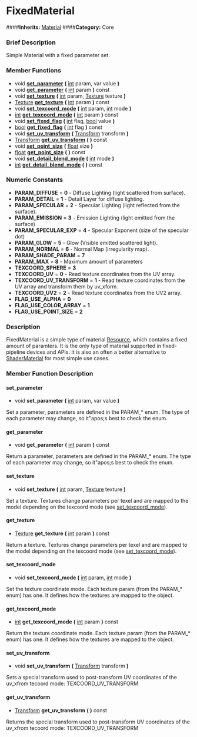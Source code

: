 #  FixedMaterial  
####**Inherits:** [Material](class_material)
####**Category:** Core

###  Brief Description  
Simple Material with a fixed parameter set.

###  Member Functions 
  * void  **[set&#95;parameter](#set_parameter)**  **(** [int](class_int) param, var value  **)**
  * void  **[get&#95;parameter](#get_parameter)**  **(** [int](class_int) param  **)** const
  * void  **[set&#95;texture](#set_texture)**  **(** [int](class_int) param, [Texture](class_texture) texture  **)**
  * [Texture](class_texture)  **[get&#95;texture](#get_texture)**  **(** [int](class_int) param  **)** const
  * void  **[set&#95;texcoord&#95;mode](#set_texcoord_mode)**  **(** [int](class_int) param, [int](class_int) mode  **)**
  * [int](class_int)  **[get&#95;texcoord&#95;mode](#get_texcoord_mode)**  **(** [int](class_int) param  **)** const
  * void  **[set&#95;fixed&#95;flag](#set_fixed_flag)**  **(** [int](class_int) flag, [bool](class_bool) value  **)**
  * [bool](class_bool)  **[get&#95;fixed&#95;flag](#get_fixed_flag)**  **(** [int](class_int) flag  **)** const
  * void  **[set&#95;uv&#95;transform](#set_uv_transform)**  **(** [Transform](class_transform) transform  **)**
  * [Transform](class_transform)  **[get&#95;uv&#95;transform](#get_uv_transform)**  **(** **)** const
  * void  **[set&#95;point&#95;size](#set_point_size)**  **(** [float](class_float) size  **)**
  * [float](class_float)  **[get&#95;point&#95;size](#get_point_size)**  **(** **)** const
  * void  **[set&#95;detail&#95;blend&#95;mode](#set_detail_blend_mode)**  **(** [int](class_int) mode  **)**
  * [int](class_int)  **[get&#95;detail&#95;blend&#95;mode](#get_detail_blend_mode)**  **(** **)** const

###  Numeric Constants  
  * **PARAM_DIFFUSE** = **0** - Diffuse Lighting (light scattered from surface).
  * **PARAM_DETAIL** = **1** - Detail Layer for diffuse lighting.
  * **PARAM_SPECULAR** = **2** - Specular Lighting (light reflected from the surface).
  * **PARAM_EMISSION** = **3** - Emission Lighting (light emitted from the surface)
  * **PARAM_SPECULAR_EXP** = **4** - Specular Exponent (size of the specular dot)
  * **PARAM_GLOW** = **5** - Glow (Visible emitted scattered light).
  * **PARAM_NORMAL** = **6** - Normal Map (irregularity map).
  * **PARAM_SHADE_PARAM** = **7**
  * **PARAM_MAX** = **8** - Maximum amount of parameters
  * **TEXCOORD_SPHERE** = **3**
  * **TEXCOORD_UV** = **0** - Read texture coordinates from the UV array.
  * **TEXCOORD_UV_TRANSFORM** = **1** - Read texture coordinates from the UV array and transform them by uv_xform.
  * **TEXCOORD_UV2** = **2** - Read texture coordinates from the UV2 array.
  * **FLAG_USE_ALPHA** = **0**
  * **FLAG_USE_COLOR_ARRAY** = **1**
  * **FLAG_USE_POINT_SIZE** = **2**

###  Description  
FixedMaterial is a simple type of material [Resource](class_resource), which contains a fixed amount of paramters. It is the only type of material supported in fixed-pipeline devices and APIs. It is also an often a better alternative to [ShaderMaterial](class_shadermaterial) for most simple use cases.

###  Member Function Description  

#### <a name="set_parameter">set_parameter</a>
  * void  **set&#95;parameter**  **(** [int](class_int) param, var value  **)**

Set a parameter, parameters are defined in the PARAM_* enum. The type of each parameter may change, so it"apos;s best to check the enum.

#### <a name="get_parameter">get_parameter</a>
  * void  **get&#95;parameter**  **(** [int](class_int) param  **)** const

Return a parameter, parameters are defined in the PARAM_* enum. The type of each parameter may change, so it"apos;s best to check the enum.

#### <a name="set_texture">set_texture</a>
  * void  **set&#95;texture**  **(** [int](class_int) param, [Texture](class_texture) texture  **)**

Set a texture. Textures change parameters per texel and are mapped to the model depending on the texcoord mode (see [set&#95;texcoord&#95;mode](#set_texcoord_mode)).

#### <a name="get_texture">get_texture</a>
  * [Texture](class_texture)  **get&#95;texture**  **(** [int](class_int) param  **)** const

Return a texture. Textures change parameters per texel and are mapped to the model depending on the texcoord mode (see [set&#95;texcoord&#95;mode](#set_texcoord_mode)).

#### <a name="set_texcoord_mode">set_texcoord_mode</a>
  * void  **set&#95;texcoord&#95;mode**  **(** [int](class_int) param, [int](class_int) mode  **)**

Set the texture coordinate mode. Each texture param (from the PARAM_* enum) has one. It defines how the textures are mapped to the object.

#### <a name="get_texcoord_mode">get_texcoord_mode</a>
  * [int](class_int)  **get&#95;texcoord&#95;mode**  **(** [int](class_int) param  **)** const

Return the texture coordinate mode. Each texture param (from the PARAM_* enum) has one. It defines how the textures are mapped to the object.

#### <a name="set_uv_transform">set_uv_transform</a>
  * void  **set&#95;uv&#95;transform**  **(** [Transform](class_transform) transform  **)**

Sets a special transform used to post-transform UV coordinates of the uv_xfrom tecoord mode: TEXCOORD_UV_TRANSFORM

#### <a name="get_uv_transform">get_uv_transform</a>
  * [Transform](class_transform)  **get&#95;uv&#95;transform**  **(** **)** const

Returns the special transform used to post-transform UV coordinates of the uv_xfrom tecoord mode: TEXCOORD_UV_TRANSFORM
